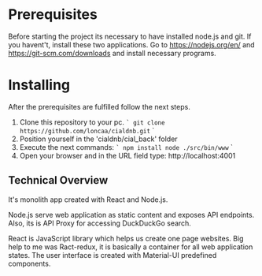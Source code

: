 # Prerequisites

Before starting the project its necessary to have installed node.js and git.
If you havent't, install these two applications.
Go to https://nodejs.org/en/ and https://git-scm.com/downloads and install necessary programs.

# Installing

After the prerequisites are fulfilled follow the next steps.

1. Clone this repository to your pc.
`` `
git clone https://github.com/loncaa/cialdnb.git
`` `
2. Position yourself in the 'cialdnb/cial_back' folder
3. Execute the next commands:
`` `
npm install
node ./src/bin/www
`` `
4. Open your browser and in the URL field type: http://localhost:4001

## Technical Overview

It's monolith app created with React and Node.js.

Node.js serve web application as static content and exposes API endpoints.
Also, its is API Proxy for accessing DuckDuckGo search.

React is JavaScript library which helps us create one page websites.
Big help to me was Ract-redux, it is basically a container for all web application states.
The user interface is created with Material-UI predefined components.